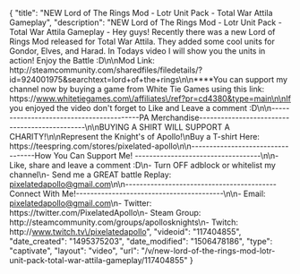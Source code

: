 {
    "title": "NEW Lord of The Rings Mod - Lotr Unit Pack - Total War Attila Gameplay",
    "description": "NEW Lord of The Rings Mod - Lotr Unit Pack - Total War Attila Gameplay - Hey guys!  Recently there was a new Lord of Rings Mod released for Total War Attila.  They added some cool units for Gondor, Elves, and Harad.  In Todays video I will show you the units in action!  Enjoy the Battle :D\n\nMod Link: http:\/\/steamcommunity.com\/sharedfiles\/filedetails\/?id=924001975&searchtext=lord+of+the+rings\n\n****You can support my channel now by buying a game from White Tie Games using this link: https:\/\/www.whitetiegames.com\/affiliates\/ref?pr=cd4380&type=main\n\nIf you enjoyed the video don't forget to Like and Leave a comment :D\n\n-----------------------------------------PA Merchandise----------------------------------------------\n\nBUYING A SHIRT WILL SUPPORT A CHARITY!\n\nRepresent the Knight's of Apollo!\nBuy a T-shirt Here: https:\/\/teespring.com\/stores\/pixelated-apollo\n\n----------------------------------How You Can Support Me! -----------------------------------\n\n- Like, share and leave a comment :D\n- Turn OFF adblock or whitelist my channel\n- Send me a GREAT battle Replay: pixelatedapollo@gmail.com\n\n------------------------------------------Connect With Me!-----------------------------------------\n\n- Email: pixelatedapollo@gmail.com\n- Twitter: https:\/\/twitter.com\/PixelatedApollo\n- Steam Group:  http:\/\/steamcommunity.com\/groups\/apollosknights\n- Twitch: http:\/\/www.twitch.tv\/pixelatedapollo",
    "videoid": "117404855",
    "date_created": "1495375203",
    "date_modified": "1506478186",
    "type": "captivate",
    "layout": "video",
    "url": "\/v\/new-lord-of-the-rings-mod-lotr-unit-pack-total-war-attila-gameplay\/117404855"
}